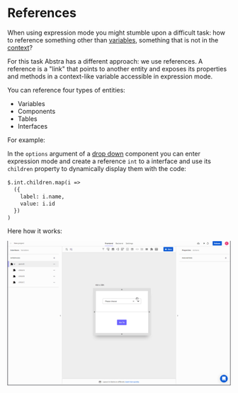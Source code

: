 # References

When using expression mode you might stumble upon a difficult task: how to reference something other than [variables](), something that is not in the [context]()?

For this task Abstra has a different approach: we use references. A reference is a "link" that points to another entity and exposes its properties and methods in a context-like variable accessible in expression mode.

You can reference four types of entities:

* Variables
* Components
* Tables
* Interfaces

For example:

In the `options` argument of a [drop down]() component you can enter expression mode and create a reference `int` to a interface and use its `children` property to dynamically display them with the code:

```text
$.int.children.map(i => 
  ({
    label: i.name, 
    value: i.id
  })
)
```

Here how it works:

![](../../../../.gitbook/assets/referenceinteface.gif)

